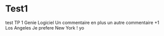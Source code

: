 # Test1
test TP 1 Genie Logiciel
Un commentaire en plus
un autre commentaire 
+1
Los Angeles
Je prefere New York !
yo